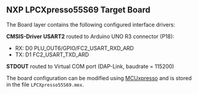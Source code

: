 NXP LPCXpresso55S69 Target Board
--------------------------------
The Board layer contains the following configured interface drivers:

**CMSIS-Driver USART2** routed to Arduino UNO R3 connector (P18):
 - RX: D0 PLU_OUT6/GPIO/FC2_USART_RXD_ARD
 - TX: D1 FC2_USART_TXD_ARD

**STDOUT** routed to Virtual COM port (DAP-Link, baudrate = 115200)

The board configuration can be modified using [MCUxpresso](https://www.keil.com/nxp)
and is stored in the file `LPCXpresso55S69.mex`.
